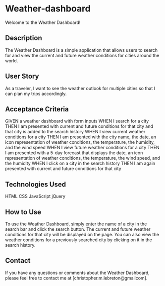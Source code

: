 # Weather-dashboard

Welcome to the Weather Dashboard!

## Description
The Weather Dashboard is a simple application that allows users to search for and view the current and future weather conditions for cities around the world.

## User Story
As a traveler, I want to see the weather outlook for multiple cities so that I can plan my trips accordingly.

## Acceptance Criteria
GIVEN a weather dashboard with form inputs
WHEN I search for a city
THEN I am presented with current and future conditions for that city and that city is added to the search history
WHEN I view current weather conditions for a city
THEN I am presented with the city name, the date, an icon representation of weather conditions, the temperature, the humidity, and the wind speed
WHEN I view future weather conditions for a city
THEN I am presented with a 5-day forecast that displays the date, an icon representation of weather conditions, the temperature, the wind speed, and the humidity
WHEN I click on a city in the search history
THEN I am again presented with current and future conditions for that city

## Technologies Used
HTML
CSS
JavaScript
jQuery

## How to Use
To use the Weather Dashboard, simply enter the name of a city in the search bar and click the search button. The current and future weather conditions for that city will be displayed on the page. You can also view the weather conditions for a previously searched city by clicking on it in the search history.

## Contact
If you have any questions or comments about the Weather Dashboard, please feel free to contact me at [christopher.m.lebreton@gmailcom].